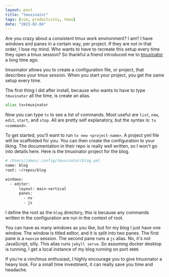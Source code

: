 ```yaml
---
layout: post
title: "tmuxinator"
tags: [vim, productivity, tmux]
date: "2023-02-04"
---
```


Are you crazy about a consistent tmux work environment? I am!! I have windows and panes in a certain way, per project. If they are not in that order, I lose my mind.
Who wants to have to recreate this setup every time they open a tmux session?
So thankful a friend introduced me to [tmuxinator](https://github.com/tmuxinator/tmuxinator) a long time ago.

tmuxinator allows you to create a configuration file, or project, that describes your tmux session. When you start your project, you get the same setup every time.

The first thing I did after install, because who wants to have to type `tmuxinator` all the time, is create an alias.

```sh
alias tx=tmuxinator
```

Now you can type `tx` to see a list of commands. Most useful are `list`, `new`, `edit`, `start`, and `stop`. All are pretty self explanatory, but the syntax is: `tx <command>`.

To get started, you'll want to run `tx new <project-name>`. A project yml file will be scaffolded for you. You can then create the configuration to your liking. The documentation in their repo is really well written, so I won't go into details here. Here is the tmuxinator project for the blog.

```sh
# /Users/james/.config/tmuxinator/blog.yml
name: blog
root: ~/repos/blog

windows:
  - editor:
      layout: main-vertical
      panes:
        - nv
        - js
```

I define the root as the `blog` directory, this is because any commands written in the configuration are run in the context of root.

You can have as many windows as you like, but for my blog I just have one window.
The window is titled editor, and it is split into two panes. The first pane is a `neovim` session. The second pane runs a `js` alias. No, it's not JavaScript, silly. This alias runs `jekyll serve`. So assuming docker desktop is running, I get a local instance of my blog running on port `4000`.

If you're a vim/tmux enthusiast, I highly encourage you to give tmuxinator a heavy look. For a small time investment, it can really save you time and headache.
